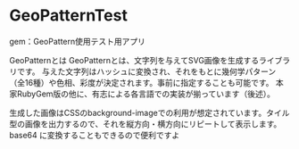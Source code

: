 # GeoPatternTest
gem：GeoPattern使用テスト用アプリ

GeoPatternとは
GeoPatternとは、文字列を与えてSVG画像を生成するライブラリです。 与えた文字列はハッシュに変換され、それをもとに幾何学パターン（全16種）や色相、彩度が決定されます。事前に指定することも可能です。 本家RubyGem版の他に、有志による各言語での実装が揃っています（後述）。

生成した画像はCSSのbackground-imageでの利用が想定されています。タイル型の画像を出力するので、それを縦方向・横方向にリピートして表示します。base64 に変換することもできるので便利ですよ
